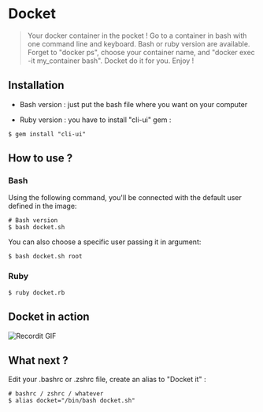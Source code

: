 # Docket

> Your docker container in the pocket ! Go to a container in bash with one command line and keyboard. Bash or ruby version are available. Forget to "docker ps", choose your container name, and "docker exec -it my_container bash". Docket do it for you. Enjoy !


## Installation

- Bash version : just put the bash file where you want on your computer

- Ruby version : you have to install "cli-ui" gem :
```shell
$ gem install "cli-ui"
```

## How to use ?
### Bash
Using the following command, you'll be connected with the default user defined in the image:
```shell
# Bash version
$ bash docket.sh
```

You can also choose a specific user passing it in argument:
```shell
$ bash docket.sh root
```

### Ruby
```shell
$ ruby docket.rb
```

## Docket in action

![Recordit GIF](http://g.recordit.co/vN2zEXCrgw.gif)


## What next ?
Edit your .bashrc or .zshrc file, create an alias to "Docket it" :
```shell
# bashrc / zshrc / whatever
$ alias docket="/bin/bash docket.sh"
```
